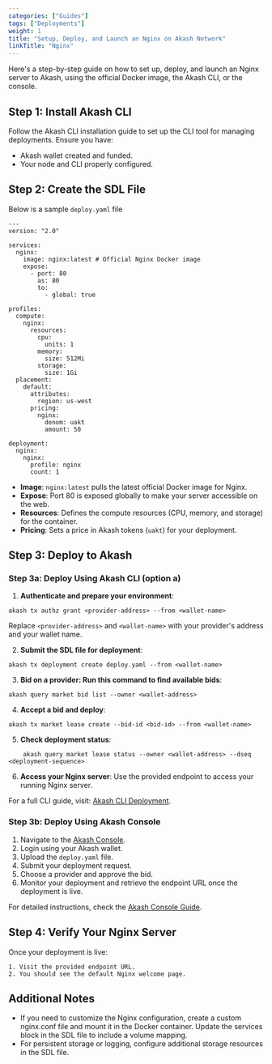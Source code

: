 ```yaml
---
categories: ["Guides"]
tags: ["Deployments"]
weight: 1
title: "Setup, Deploy, and Launch an Nginx on Akash Network"
linkTitle: "Nginx"
---
```


Here's a step-by-step guide on how to set up, deploy, and launch an Nginx server to Akash, using the official Docker image, the Akash CLI, or the console. 

## Step 1: Install Akash CLI

Follow the Akash CLI installation guide to set up the CLI tool for managing deployments. Ensure you have:

- Akash wallet created and funded.
- Your node and CLI properly configured.

## Step 2: Create the SDL File

Below is a sample `deploy.yaml` file

```
---
version: "2.0"

services:
  nginx:
    image: nginx:latest # Official Nginx Docker image
    expose:
      - port: 80
        as: 80
        to:
          - global: true

profiles:
  compute:
    nginx:
      resources:
        cpu:
          units: 1
        memory:
          size: 512Mi
        storage:
          size: 1Gi
  placement:
    default:
      attributes:
        region: us-west
      pricing:
        nginx:
          denom: uakt
          amount: 50

deployment:
  nginx:
    nginx:
      profile: nginx
      count: 1
```

- **Image**: `nginx:latest` pulls the latest official Docker image for Nginx.
- **Expose**: Port 80 is exposed globally to make your server accessible on the web.
- **Resources**: Defines the compute resources (CPU, memory, and storage) for the container.
- **Pricing**: Sets a price in Akash tokens (`uakt`) for your deployment.

## Step 3: Deploy to Akash

### Step 3a: Deploy Using Akash CLI (option a)

1. **Authenticate and prepare your environment**:

```
akash tx authz grant <provider-address> --from <wallet-name>
```
Replace `<provider-address>` and `<wallet-name>` with your provider's address and your wallet name.

2. **Submit the SDL file for deployment**:
```
akash tx deployment create deploy.yaml --from <wallet-name>
```
3. **Bid on a provider: Run this command to find available bids**:
```
akash query market bid list --owner <wallet-address>
```
4. **Accept a bid and deploy**:
```
akash tx market lease create --bid-id <bid-id> --from <wallet-name>
```
5. **Check deployment status**:
```
    akash query market lease status --owner <wallet-address> --dseq <deployment-sequence>
```
6. **Access your Nginx server**: Use the provided endpoint to access your running Nginx server.

For a full CLI guide, visit: [Akash CLI Deployment](docs/deployments/akash-cli/overview/).

### Step 3b: Deploy Using Akash Console

1. Navigate to the [Akash Console](https://console.akash.network/).
2. Login using your Akash wallet.
3. Upload the `deploy.yaml` file.
4. Submit your deployment request.
5. Choose a provider and approve the bid.
6. Monitor your deployment and retrieve the endpoint URL once the deployment is live.

For detailed instructions, check the [Akash Console Guide](docs/deployments/akash-console/).

## Step 4: Verify Your Nginx Server

Once your deployment is live:

    1. Visit the provided endpoint URL.
    2. You should see the default Nginx welcome page.

## Additional Notes

- If you need to customize the Nginx configuration, create a custom nginx.conf file and mount it in the Docker container. Update the services block in the SDL file to include a volume mapping.
- For persistent storage or logging, configure additional storage resources in the SDL file.